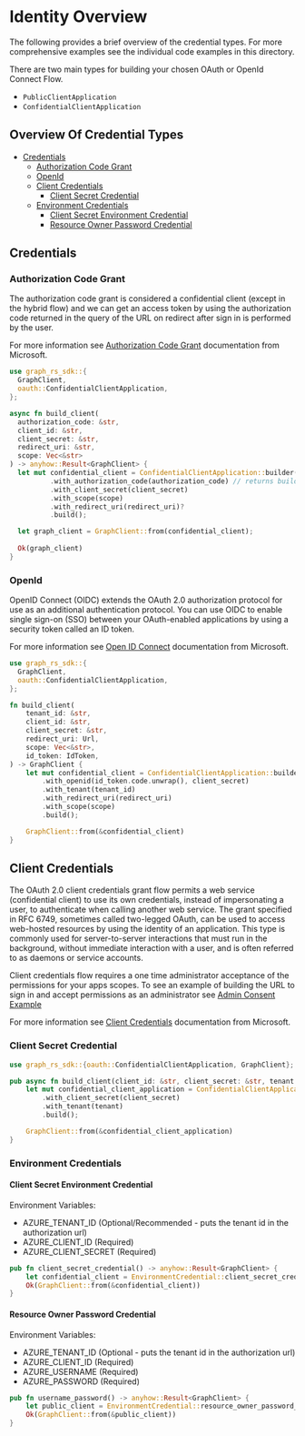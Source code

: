 # Identity Overview

The following provides a brief overview of the credential types. For more comprehensive examples
see the individual code examples in this directory.

There are two main types for building your chosen OAuth or OpenId Connect Flow.

- `PublicClientApplication`
- `ConfidentialClientApplication`


## Overview Of Credential Types

* [Credentials](#credentials)
  * [Authorization Code Grant](#authorization-code-grant)
  * [OpenId](#openid)
  * [Client Credentials](#client-credentials)
    * [Client Secret Credential](#client-secret-credential)
  * [Environment Credentials](#environment-credentials)
    * [Client Secret Environment Credential](#client-secret-environment-credential)
    * [Resource Owner Password Credential](#resource-owner-password-credential)

## Credentials

### Authorization Code Grant

The authorization code grant is considered a confidential client (except in the hybrid flow)
and we can get an access token by using the authorization code returned in the query of the URL 
on redirect after sign in is performed by the user.

For more information see [Authorization Code Grant](https://learn.microsoft.com/en-us/azure/active-directory/develop/v2-oauth2-auth-code-flow)
documentation from Microsoft.

```rust
use graph_rs_sdk::{
  GraphClient,
  oauth::ConfidentialClientApplication,
};

async fn build_client(
  authorization_code: &str,
  client_id: &str,
  client_secret: &str,
  redirect_uri: &str,
  scope: Vec<&str>
) -> anyhow::Result<GraphClient> {
  let mut confidential_client = ConfidentialClientApplication::builder(client_id)
          .with_authorization_code(authorization_code) // returns builder type for AuthorizationCodeCredential
          .with_client_secret(client_secret)
          .with_scope(scope)
          .with_redirect_uri(redirect_uri)?
          .build();

  let graph_client = GraphClient::from(confidential_client);
  
  Ok(graph_client)
}
```

### OpenId

OpenID Connect (OIDC) extends the OAuth 2.0 authorization protocol for use as an additional authentication protocol. 
You can use OIDC to enable single sign-on (SSO) between your OAuth-enabled applications by using a security token 
called an ID token. 

For more information see [Open ID Connect](https://learn.microsoft.com/en-us/azure/active-directory/develop/v2-protocols-oidc)
documentation from Microsoft.

```rust
use graph_rs_sdk::{
  GraphClient,
  oauth::ConfidentialClientApplication,
};

fn build_client(
    tenant_id: &str,
    client_id: &str,
    client_secret: &str,
    redirect_uri: Url,
    scope: Vec<&str>,
    id_token: IdToken,
) -> GraphClient {
    let mut confidential_client = ConfidentialClientApplication::builder(client_id)
        .with_openid(id_token.code.unwrap(), client_secret)
        .with_tenant(tenant_id)
        .with_redirect_uri(redirect_uri)
        .with_scope(scope)
        .build();

    GraphClient::from(&confidential_client)
}

```

## Client Credentials

The OAuth 2.0 client credentials grant flow permits a web service (confidential client) to use its own credentials,
instead of impersonating a user, to authenticate when calling another web service. The grant specified in RFC 6749,
sometimes called two-legged OAuth, can be used to access web-hosted resources by using the identity of an application.
This type is commonly used for server-to-server interactions that must run in the background, without immediate
interaction with a user, and is often referred to as daemons or service accounts.

Client credentials flow requires a one time administrator acceptance
of the permissions for your apps scopes. To see an example of building the URL to sign in and accept permissions
as an administrator see [Admin Consent Example](https://github.com/sreeise/graph-rs-sdk/tree/master/examples/oauth/client_credentials/client_credentials_admin_consent.rs)

For more information see [Client Credentials](https://learn.microsoft.com/en-us/azure/active-directory/develop/v2-oauth2-client-creds-grant-flow)
documentation from Microsoft.

### Client Secret Credential

```rust
use graph_rs_sdk::{oauth::ConfidentialClientApplication, GraphClient};

pub async fn build_client(client_id: &str, client_secret: &str, tenant: &str) -> GraphClient {
    let mut confidential_client_application = ConfidentialClientApplication::builder(client_id)
        .with_client_secret(client_secret)
        .with_tenant(tenant)
        .build();

    GraphClient::from(&confidential_client_application)
}
```

### Environment Credentials

#### Client Secret Environment Credential

Environment Variables:

- AZURE_TENANT_ID (Optional/Recommended - puts the tenant id in the authorization url)
- AZURE_CLIENT_ID (Required)
- AZURE_CLIENT_SECRET (Required)

```rust
pub fn client_secret_credential() -> anyhow::Result<GraphClient> {
    let confidential_client = EnvironmentCredential::client_secret_credential()?;
    Ok(GraphClient::from(&confidential_client))
}
```

#### Resource Owner Password Credential

Environment Variables:

- AZURE_TENANT_ID (Optional - puts the tenant id in the authorization url)
- AZURE_CLIENT_ID (Required)
- AZURE_USERNAME (Required)
- AZURE_PASSWORD (Required)

```rust
pub fn username_password() -> anyhow::Result<GraphClient> {
    let public_client = EnvironmentCredential::resource_owner_password_credential()?;
    Ok(GraphClient::from(&public_client))
}
```
